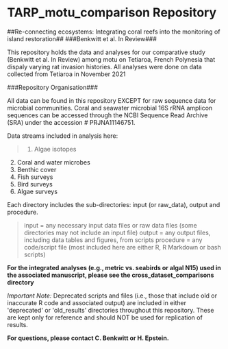 # TARP_motu_comparison Repository

##Re-connecting ecosystems: Integrating coral reefs into the monitoring of island restoration##
###Benkwitt et al. In Review###

This repository holds the data and analyses for our comparative study (Benkwitt et al. In Review) among motu on Tetiaroa, French Polynesia that dispaly varying rat invasion histories.
All analyses were done on data collected from Tetiaroa in November 2021 

###Repository Organisation###

All data can be found in this repository EXCEPT for raw sequence data for microbial communities. 
Coral and seawater microbial 16S rRNA amplicon sequences can be accessed through the NCBI Sequence Read Archive (SRA) under the accession # PRJNA11146751. 

Data streams included in analysis here: 
>1) Algae isotopes
2) Coral and water microbes
3) Benthic cover
4) Fish surveys
5) Bird surveys
6) Algae surveys

Each directory includes the sub-directories: input (or raw_data), output and procedure.

>input = any necessary input data files or raw data files (some directories may not include an input file)
output = any output files, including data tables and figures, from scripts
procedure = any code/script file (most included here are either R, R Markdown or bash scripts)


**For the integrated analyses (e.g., metric vs. seabirds or algal N15) used in the associated manuscript, please see the cross_dataset_comparisons directory**

*Important Note:*
Deprecated scripts and files (i.e., those that include old or inaccurate R code and associated output) are included in either 'deprecated' or 'old_results' directories throughout this repository. 
These are kept only for reference and should NOT be used for replication of results.


**For questions, please contact C. Benkwitt or H. Epstein.**